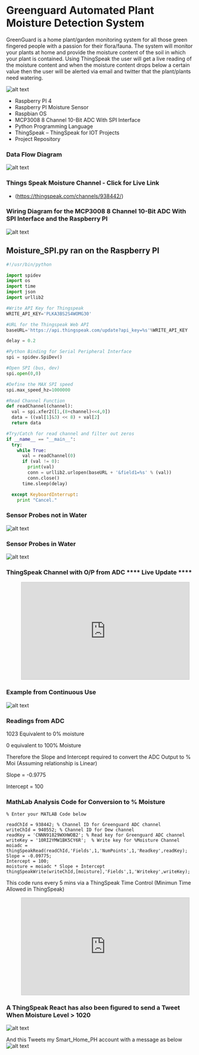 # Greenguard Automated Plant Moisture Detection System 

GreenGuard is a home plant/garden monitoring system for all those green fingered people with a passion for their flora/fauna. The system will monitor your plants at home and provide the moisture content of the soil in which your plant is contained. Using ThingSpeak the user will get a live reading of the moisture content and when the moisture content drops below a certain value then the user will be alerted via email and twitter that the plant/plants need watering. 

![alt text](MoistureSensor.jpg "Wiring Diagram")

-	Raspberry PI 4
-	Raspberry PI Moisture Sensor
-	Raspbian OS
- MCP3008 8 Channel 10-Bit ADC With SPI Interface
-	Python Programming Language
-	ThingSpeak – ThingSpeak for IOT Projects
-	Project Repository

### Data Flow Diagram

![alt text](dataflowdiagram.jpg "Data Flow Diagram")

### Things Speak Moisture Channel - Click for Live Link
- (https://thingspeak.com/channels/938442/)

### Wiring Diagram for the MCP3008 8 Channel 10-Bit ADC With SPI Interface and the Raspberry PI

![alt text](MCP3008Wiring.jpg "Wiring Diagram")

## Moisture_SPI.py ran on the Raspberry PI

```Python
#!/usr/bin/python

import spidev
import os
import time
import json
import urllib2

#Write API Key for Thingspeak
WRITE_API_KEY='PLKA3BS2S4WOMG30'

#URL for the Thingspeak Web API
baseURL='https://api.thingspeak.com/update?api_key=%s'%WRITE_API_KEY

delay = 0.2

#Python Binding for Serial Peripheral Interface
spi = spidev.SpiDev()

#Open SPI (bus, dev)
spi.open(0,0)

#Define the MAX SPI speed
spi.max_speed_hz=1000000

#Read Channel Function
def readChannel(channel):
  val = spi.xfer2([1,(8+channel)<<4,0])
  data = ((val[1]&3) << 8) + val[2]
  return data

#Try/Catch for read channel and filter out zeros
if __name__ == "__main__":
  try:
    while True:
      val = readChannel(0)
      if (val != 0):
        print(val)
        conn = urllib2.urlopen(baseURL + '&field1=%s' % (val))
        conn.close()
      time.sleep(delay)

  except KeyboardInterrupt:
    print "Cancel."
```
### Sensor Probes not in Water
![alt text](moisture_spipy.jpg "Sensor Readings No Water")
### Sensor Probes in Water
![alt text](moisture_spipyinwater.jpg "Sensor Readings in Water")

### ThingSpeak Channel with O/P from ADC **** Live Update ****

<figure class="video_container">
  <iframe width="450" height="260" style="border: 1px solid #cccccc;" src="https://thingspeak.com/channels/938442/charts/1?bgcolor=%23ffffff&color=%23d62020&dynamic=true&results=60&title=Moisture+Voltage&type=line"></iframe>
</figure>

### Example from Continuous Use
![alt text](moisturevolts.jpg "ThingSpeak Chanel With Output from ADC")

### Readings from ADC

1023 Equivalent to 0% moisture

0 equivalent to 100% Moisture

Therefore the Slope and Intercept required to convert the ADC Output to % Moi (Assuming relationship is Linear)

Slope = -0.9775

Intercept = 100

### MathLab Analysis Code for Conversion to % Moisture

```MathLab
% Enter your MATLAB Code below

readChId = 938442; % Channel ID for Greenguard ADC channel
writeChId = 940552; % Channel ID for Dew channel
readKey = 'CNNN91829WXHWOB2'; % Read key for Greenguard ADC channel
writeKey = '10RI2YMW1BK5CY6R';  % Write key for %Moisture Channel
moiadc = thingSpeakRead(readChId,'Fields',1,'NumPoints',1,'Readkey',readKey);
Slope = -0.09775;
Intercept = 100;
moisture = moiadc * Slope + Intercept
thingSpeakWrite(writeChId,[moisture],'Fields',1,'Writekey',writeKey);
```

This code runs every 5 mins via a ThingSpeak Time Control (Minimun Time Allowed in ThingSpeak)

<figure class="video_container">
  <iframe width="450" height="260" style="border: 1px solid #cccccc;" src="https://thingspeak.com/channels/940552/charts/1?bgcolor=%23ffffff&color=%23d62020&dynamic=true&results=60&type=line&update=15"></iframe>
</figure>

### A ThingSpeak React has also been figured to send a Tweet When Moisture Level > 1020

![alt text](React.jpg "ThingSpeak React")

And this Tweets my Smart_Home_PH account with a message as below
![alt text](Tweet.png "Twitter")


  
